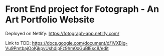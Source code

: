 # Front End project for Fotograph - An Art Portfolio Website

Deployed on Netlify: https://fotograph-app.netlify.com/

Link to TDD: https://docs.google.com/document/d/1VXBig-Vu9PmtbajOoKjkpvUshdipFz9hm0xGuBIEsc8/edit